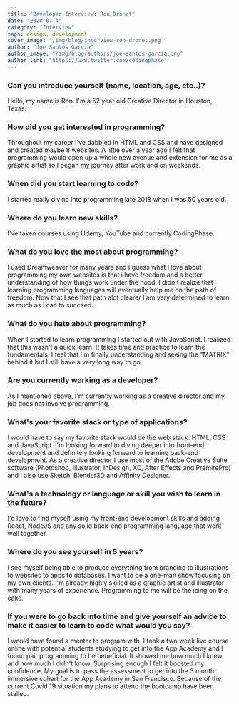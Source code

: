 ```yaml
---
title: "Developer Interview: Ron Dronet"
date: "2020-07-4"
category: "Interview"
tags: design, development
cover_image: "/img/blog/interview-ron-dronet.png"
author: "Joe Santos Garcia"
author_image: "/img/blog/authors/joe-santos-garcia.png"
author_link: "https://www.twitter.com/codingphase"
---
```


### Can you introduce yourself (name, location, age, etc..)?

Hello, my name is Ron. I'm a 52 year old Creative Director in Houston, Texas.   

### How did you get interested in programming?

Throughout my career I've dabbled in HTML and CSS and have designed and created maybe 8 websites. A little over a year ago I felt that programming would open up a whole new avenue and extension for me as a graphic artist so I began my journey after work and on weekends.

### When did you start learning to code?

I started really diving into programming late 2018 when I was 50 years old.

### Where do you learn new skills?

I've taken courses using Udemy, YouTube and currently CodingPhase.

### What do you love the most about programming?

I used Dreamweaver for many years and I guess what I love about programming my own websites is that i have freedom and a better understanding of how things work under the hood. I didn't realize that learning programming languages will eventually help me on the path of freedom. Now that I see that path alot clearer I am very determined to learn as much as I can to succeed.

### What do you hate about programming?

When I started to learn programming I started out with JavaScript. I realized that this wasn't a quick learn. It takes time and practice to learn the fundamentals. I feel that I'm finally understanding and seeing the "MATRIX" behind it but I still have a very long way to go.

### Are you currently working as a developer?

As I mentioned above, I'm currently working as a creative director and my job does not involve programming.

### What's your favorite stack or type of applications?

I would have to say my favorite stack would be the web stack: HTML, CSS and JavaScript. I'm looking forward to diving deeper into front-end development and definitely looking forward to learning back-end development. As a creative director I use most of the Adobe Creative Suite software (Photoshop, Illustrator, InDesign, XD, After Effects and PremirePro) and I also use Sketch, Blender3D and Affinity Designer.

### What's a technology or language or skill you wish to learn in the future?

I'd love to find myself using my front-end development skills and adding React, NodeJS and any solid back-end programming language that work well together.

### Where do you see yourself in 5 years?

I see myself being able to produce everything from branding to illustrations to websites to apps to databases. I want to be a one-man show focusing on my own clients. I'm already highly skilled as a graphic artist and illustrator with many years of experience. Programming to me will be the icing on the cake.

### If you were to go back into time and give yourself an advice to make it easier to learn to code what would you say?

I would have found a mentor to program with. I took a two week live course online with potential students studying to get into the App Academy and I found pair programming to be beneficial. It showed me how much I knew and how much I didn't know. Surprising enough I felt it boosted my confidence. My goal is to pass the assessment to get into the 3 month immersive cohart for the App Academy in San Francisco. Because of the current Covid 19 situation my plans to attend the bootcamp have been stalled.

